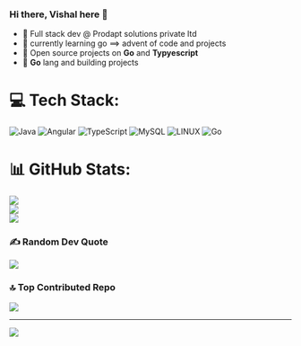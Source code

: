 ### Hi there, Vishal here 👋





- 🔭 Full stack dev @ Prodapt solutions private ltd
- 🌱 currently learning go ==> advent of code and projects
- 👯 Open source projects on **Go** and **Typyescript**
- 🤔 **Go** lang and building projects




# 💻 Tech Stack:
![Java](https://img.shields.io/badge/java-%23ED8B00.svg?style=for-the-badge&logo=java&logoColor=white) ![Angular](https://img.shields.io/badge/angular-%23DD0031.svg?style=for-the-badge&logo=angular&logoColor=white) ![TypeScript](https://img.shields.io/badge/typescript-%23007ACC.svg?style=for-the-badge&logo=typescript&logoColor=white) ![MySQL](https://img.shields.io/badge/mysql-%2300f.svg?style=for-the-badge&logo=mysql&logoColor=white) ![LINUX](https://img.shields.io/badge/Linux-FCC624?style=for-the-badge&logo=linux&logoColor=black) ![Go](https://img.shields.io/badge/go-%2300ADD8.svg?style=for-the-badge&logo=go&logoColor=white)
# 📊 GitHub Stats:
![](https://github-readme-stats.vercel.app/api?username=vishalhampiholi&theme=dark&hide_border=false&include_all_commits=false&count_private=false)<br/>
![](https://github-readme-streak-stats.herokuapp.com/?user=vishalhampiholi&theme=dark&hide_border=false)<br/>
![](https://github-readme-stats.vercel.app/api/top-langs/?username=vishalhampiholi&theme=dark&hide_border=false&include_all_commits=false&count_private=false&layout=compact)

### ✍️ Random Dev Quote
![](https://quotes-github-readme.vercel.app/api?type=horizontal&theme=radical)

### 🔝 Top Contributed Repo
![](https://github-contributor-stats.vercel.app/api?username=vishalhampiholi&limit=5&theme=radical&combine_all_yearly_contributions=true)

---
[![](https://visitcount.itsvg.in/api?id=vishalhampiholi&icon=4&color=6)](https://visitcount.itsvg.in)


<!-- Proudly created with GPRM ( https://gprm.itsvg.in ) -->
